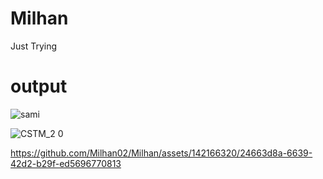 # Milhan
Just Trying
# output
![sami](https://github.com/Milhan02/Milhan/assets/142166320/36a5e67a-0b79-494d-a769-02d5312d02cc)

![CSTM_2 0](https://github.com/Milhan02/Milhan/assets/142166320/0fa91848-c03c-4a9f-96a9-7794ac071125)

https://github.com/Milhan02/Milhan/assets/142166320/24663d8a-6639-42d2-b29f-ed5696770813

